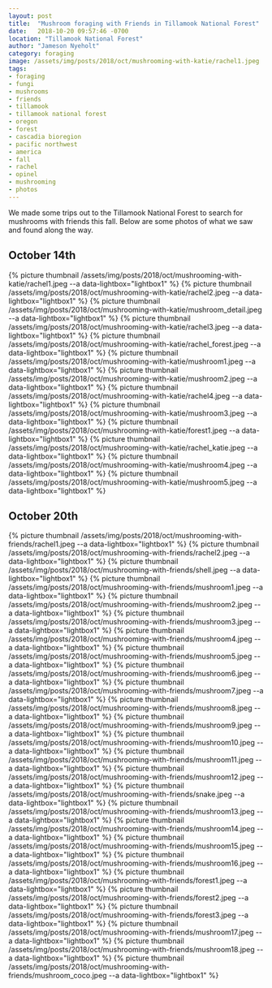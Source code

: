```yaml
---
layout: post
title:  "Mushroom foraging with Friends in Tillamook National Forest"
date:   2018-10-20 09:57:46 -0700
location: "Tillamook National Forest"
author: "Jameson Nyeholt"
category: foraging
image: /assets/img/posts/2018/oct/mushrooming-with-katie/rachel1.jpeg
tags:
- foraging
- fungi
- mushrooms
- friends
- tillamook
- tillamook national forest
- oregon
- forest
- cascadia bioregion
- pacific northwest
- america
- fall
- rachel
- opinel
- mushrooming
- photos
---
```


We made some trips out to the Tillamook National Forest to search for mushrooms with friends this fall. <!--more-->  Below are some photos of what we saw and found along the way. 

## October 14th
{% picture thumbnail /assets/img/posts/2018/oct/mushrooming-with-katie/rachel1.jpeg --a data-lightbox="lightbox1" %}
{% picture thumbnail /assets/img/posts/2018/oct/mushrooming-with-katie/rachel2.jpeg --a data-lightbox="lightbox1" %}
{% picture thumbnail /assets/img/posts/2018/oct/mushrooming-with-katie/mushroom_detail.jpeg --a data-lightbox="lightbox1" %}
{% picture thumbnail /assets/img/posts/2018/oct/mushrooming-with-katie/rachel3.jpeg --a data-lightbox="lightbox1" %}
{% picture thumbnail /assets/img/posts/2018/oct/mushrooming-with-katie/rachel_forest.jpeg --a data-lightbox="lightbox1" %}
{% picture thumbnail /assets/img/posts/2018/oct/mushrooming-with-katie/mushroom1.jpeg --a data-lightbox="lightbox1" %}
{% picture thumbnail /assets/img/posts/2018/oct/mushrooming-with-katie/mushroom2.jpeg --a data-lightbox="lightbox1" %}
{% picture thumbnail /assets/img/posts/2018/oct/mushrooming-with-katie/rachel4.jpeg --a data-lightbox="lightbox1" %}
{% picture thumbnail /assets/img/posts/2018/oct/mushrooming-with-katie/mushroom3.jpeg --a data-lightbox="lightbox1" %}
{% picture thumbnail /assets/img/posts/2018/oct/mushrooming-with-katie/forest1.jpeg --a data-lightbox="lightbox1" %}
{% picture thumbnail /assets/img/posts/2018/oct/mushrooming-with-katie/rachel_katie.jpeg --a data-lightbox="lightbox1" %}
{% picture thumbnail /assets/img/posts/2018/oct/mushrooming-with-katie/mushroom4.jpeg --a data-lightbox="lightbox1" %}
{% picture thumbnail /assets/img/posts/2018/oct/mushrooming-with-katie/mushroom5.jpeg --a data-lightbox="lightbox1" %}

## October 20th
{% picture thumbnail /assets/img/posts/2018/oct/mushrooming-with-friends/rachel1.jpeg --a data-lightbox="lightbox1" %}
{% picture thumbnail /assets/img/posts/2018/oct/mushrooming-with-friends/rachel2.jpeg --a data-lightbox="lightbox1" %}
{% picture thumbnail /assets/img/posts/2018/oct/mushrooming-with-friends/shell.jpeg --a data-lightbox="lightbox1" %}
{% picture thumbnail /assets/img/posts/2018/oct/mushrooming-with-friends/mushroom1.jpeg --a data-lightbox="lightbox1" %}
{% picture thumbnail /assets/img/posts/2018/oct/mushrooming-with-friends/mushroom2.jpeg --a data-lightbox="lightbox1" %}
{% picture thumbnail /assets/img/posts/2018/oct/mushrooming-with-friends/mushroom3.jpeg --a data-lightbox="lightbox1" %}
{% picture thumbnail /assets/img/posts/2018/oct/mushrooming-with-friends/mushroom4.jpeg --a data-lightbox="lightbox1" %}
{% picture thumbnail /assets/img/posts/2018/oct/mushrooming-with-friends/mushroom5.jpeg --a data-lightbox="lightbox1" %}
{% picture thumbnail /assets/img/posts/2018/oct/mushrooming-with-friends/mushroom6.jpeg --a data-lightbox="lightbox1" %}
{% picture thumbnail /assets/img/posts/2018/oct/mushrooming-with-friends/mushroom7.jpeg --a data-lightbox="lightbox1" %}
{% picture thumbnail /assets/img/posts/2018/oct/mushrooming-with-friends/mushroom8.jpeg --a data-lightbox="lightbox1" %}
{% picture thumbnail /assets/img/posts/2018/oct/mushrooming-with-friends/mushroom9.jpeg --a data-lightbox="lightbox1" %}
{% picture thumbnail /assets/img/posts/2018/oct/mushrooming-with-friends/mushroom10.jpeg --a data-lightbox="lightbox1" %}
{% picture thumbnail /assets/img/posts/2018/oct/mushrooming-with-friends/mushroom11.jpeg --a data-lightbox="lightbox1" %}
{% picture thumbnail /assets/img/posts/2018/oct/mushrooming-with-friends/mushroom12.jpeg --a data-lightbox="lightbox1" %}
{% picture thumbnail /assets/img/posts/2018/oct/mushrooming-with-friends/snake.jpeg --a data-lightbox="lightbox1" %}
{% picture thumbnail /assets/img/posts/2018/oct/mushrooming-with-friends/mushroom13.jpeg --a data-lightbox="lightbox1" %}
{% picture thumbnail /assets/img/posts/2018/oct/mushrooming-with-friends/mushroom14.jpeg --a data-lightbox="lightbox1" %}
{% picture thumbnail /assets/img/posts/2018/oct/mushrooming-with-friends/mushroom15.jpeg --a data-lightbox="lightbox1" %}
{% picture thumbnail /assets/img/posts/2018/oct/mushrooming-with-friends/mushroom16.jpeg --a data-lightbox="lightbox1" %}
{% picture thumbnail /assets/img/posts/2018/oct/mushrooming-with-friends/forest1.jpeg --a data-lightbox="lightbox1" %}
{% picture thumbnail /assets/img/posts/2018/oct/mushrooming-with-friends/forest2.jpeg --a data-lightbox="lightbox1" %}
{% picture thumbnail /assets/img/posts/2018/oct/mushrooming-with-friends/forest3.jpeg --a data-lightbox="lightbox1" %}
{% picture thumbnail /assets/img/posts/2018/oct/mushrooming-with-friends/mushroom17.jpeg --a data-lightbox="lightbox1" %}
{% picture thumbnail /assets/img/posts/2018/oct/mushrooming-with-friends/mushroom18.jpeg --a data-lightbox="lightbox1" %}
{% picture thumbnail /assets/img/posts/2018/oct/mushrooming-with-friends/mushroom_coco.jpeg --a data-lightbox="lightbox1" %}
